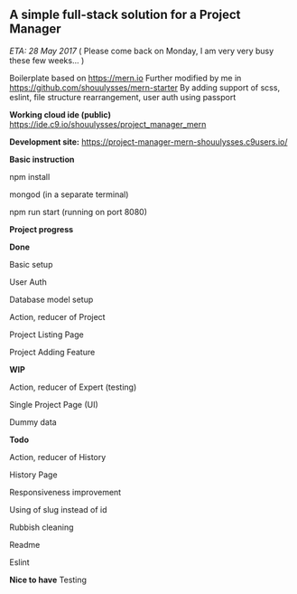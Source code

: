 ## A simple full-stack solution for a Project Manager

_ETA: 28 May 2017_ ( Please come back on Monday, I am very very busy these few weeks... )

Boilerplate based on https://mern.io
Further modified by me in https://github.com/shouulysses/mern-starter
By adding support of scss, eslint, file structure rearrangement, user auth using passport

**Working cloud ide (public)**
https://ide.c9.io/shouulysses/project_manager_mern

**Development site:**
https://project-manager-mern-shouulysses.c9users.io/

**Basic instruction**

npm install

mongod (in a separate terminal)

npm run start (running on port 8080)

**Project progress**

**Done**

Basic setup

User Auth

Database model setup

Action, reducer of Project

Project Listing Page

Project Adding Feature


**WIP**

Action, reducer of Expert (testing)

Single Project Page (UI)

Dummy data

**Todo**

Action, reducer of History

History Page

Responsiveness improvement

Using of slug instead of id

Rubbish cleaning

Readme

Eslint


**Nice to have**
Testing 
